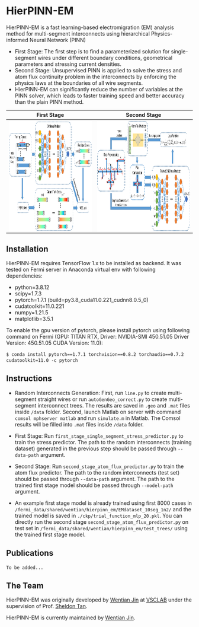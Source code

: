 # HierPINN-EM

HierPINN-EM is a fast learning-based electromigration (EM) analysis method for multi-segment interconnects using hierarchical Physics-informed Neural Network (PINN)

- First Stage: The first step is to find a parameterized solution for single-segment wires under different boundary conditions, geometrical parameters and stressing current densities.
- Second Stage: Unsupervised PINN is applied to solve the stress and atom flux continuity problem in the interconnects by enforcing the physics laws at the boundaries of all wire segments.
- HierPINN-EM can significantly reduce the number of variables at the PINN solver, which leads to faster training speed and better accuracy than the plain PINN method.

First Stage | Second Stage
:-----:|:-----:
<img align="middle" src="./assets/stress_predictor_model.png" alt="first stage"  height=300/> | <img align="middle" src="./assets/flux_predictor_model.png" alt="second stage"  height=300/>


## Installation

HierPINN-EM requires TensorFlow 1.x to be installed as backend. It was tested on Fermi server in Anaconda virtual env with following dependencies:

- python=3.8.12
- scipy=1.7.3
- pytorch=1.7.1 (build=py3.8_cuda11.0.221_cudnn8.0.5_0)
- cudatoolkit=11.0.221
- numpy=1.21.5
- matplotlib=3.5.1

To enable the gpu version of pytorch, please install pytorch using following command on Fermi (GPU: TITAN RTX, Driver: NVIDIA-SMI 450.51.05  Driver Version: 450.51.05  CUDA Version: 11.0):
```
$ conda install pytorch==1.7.1 torchvision==0.8.2 torchaudio==0.7.2 cudatoolkit=11.0 -c pytorch
```

## Instructions
- Random Interconnects Generation:
First, run `line.py` to create multi-segment straight wires or run `autoGenGeo_correct.py` to create multi-segment interconnect trees. The results are saved in `.geo` and `.mat` files inside `/data` folder.
Second, launch Matlab on server with command `comsol mphserver matlab` and run `simulate.m` in Matlab. The Comsol results will be filled into `.mat` files inside `/data` folder.

- First Stage:
Run `first_stage_single_segment_stress_predictor.py` to train the stress predictor. The path to the random interconnects (training dataset) generated in the previous step should be passed through `--data-path` argument.

- Second Stage:
Run `second_stage_atom_flux_predictor.py` to train the atom flux predictor. The path to the random interconnects (test set) should be passed through `--data-path` argument. The path to the trained first stage model should be passed through `--model-path` argument.

- An example first stage model is already trained using first 8000 cases in `/fermi_data/shared/wentian/hierpinn_em/EMdataset_10seg_1n2/` and the trained model is saved in `./ckp/trial_function_mlp_20.pkl`. You can directly run the second stage `second_stage_atom_flux_predictor.py` on test set in `/fermi_data/shared/wentian/hierpinn_em/test_trees/` using the trained first stage model.

## Publications

```
To be added...
```

## The Team

HierPINN-EM was originally developed by [Wentian Jin](https://vsclab.ece.ucr.edu/people/wentian-jin) at [VSCLAB](https://vsclab.ece.ucr.edu/VSCLAB) under the supervision of Prof. [Sheldon Tan](https://profiles.ucr.edu/app/home/profile/sheldont).

HierPINN-EM is currently maintained by [Wentian Jin](https://vsclab.ece.ucr.edu/people/wentian-jin).


